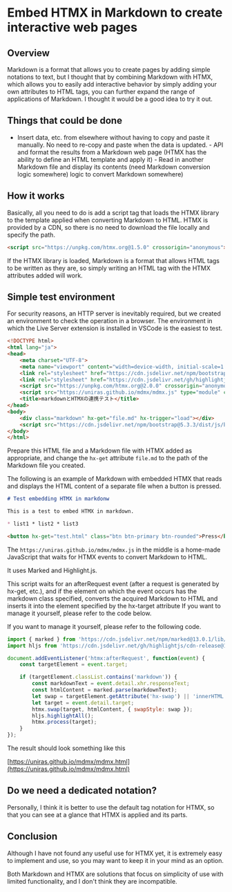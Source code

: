 # Embed HTMX in Markdown to create interactive web pages

## Overview

Markdown is a format that allows you to create pages by adding simple notations to text, but I thought that by combining Markdown with HTMX, which allows you to easily add interactive behavior by simply adding your own attributes to HTML tags, you can further expand the range of applications of Markdown. I thought it would be a good idea to try it out.

## Things that could be done

- Insert data, etc. from elsewhere without having to copy and paste it manually. No need to re-copy and paste when the data is updated. - API and format the results from a Markdown web page (HTMX has the ability to define an HTML template and apply it) - Read in another Markdown file and display its contents (need Markdown conversion logic somewhere) logic to convert Markdown somewhere)

## How it works

Basically, all you need to do is add a script tag that loads the HTMX library to the template applied when converting Markdown to HTML. HTMX is provided by a CDN, so there is no need to download the file locally and specify the path.

```html
<script src="https://unpkg.com/htmx.org@1.5.0" crossorigin="anonymous"></script>
```

If the HTMX library is loaded, Markdown is a format that allows HTML tags to be written as they are, so simply writing an HTML tag with the HTMX attributes added will work.

## Simple test environment

For security reasons, an HTTP server is inevitably required, but we created an environment to check the operation in a browser. The environment in which the Live Server extension is installed in VSCode is the easiest to test.

```html
<!DOCTYPE html>
<html lang="ja">
<head>
    <meta charset="UTF-8">
    <meta name="viewport" content="width=device-width, initial-scale=1.0">
    <link rel="stylesheet" href="https://cdn.jsdelivr.net/npm/bootstrap@5.3.3/dist/css/bootstrap.min.css" crossorigin="anonymous" />
    <link rel="stylesheet" href="https://cdn.jsdelivr.net/gh/highlightjs/cdn-release@11.9.0/build/styles/default.min.css" crossorigin="anonymous">
    <script src="https://unpkg.com/htmx.org@2.0.0" crossorigin="anonymous"></script>
    <script src="https://uniras.github.io/mdmx/mdmx.js" type="module" crossorigin="anonymous"></script>
    <title>markdownとHTMXの連携テスト</title>
</head>
<body>
    <div class="markdown" hx-get="file.md" hx-trigger="load"></div>
    <script src="https://cdn.jsdelivr.net/npm/bootstrap@5.3.3/dist/js/bootstrap.bundle.min.js" crossorigin="anonymous"></script>
</body>
</html>
```

Prepare this HTML file and a Markdown file with HTMX added as appropriate, and change the `hx-get` attribute `file.md` to the path of the Markdown file you created.

The following is an example of Markdown with embedded HTMX that reads and displays the HTML content of a separate file when a button is pressed.

```markdown
# Test embedding HTMX in markdonw

This is a test to embed HTMX in markdown.

* list1 * list2 * list3

<button hx-get="test.html" class="btn btn-primary btn-rounded">Press</button>
```

The `https://uniras.github.io/mdmx/mdmx.js` in the middle is a home-made JavaScript that waits for HTMX events to convert Markdown to HTML.

It uses Marked and Highlight.js.

This script waits for an afterRequest event (after a request is generated by hx-get, etc.), and if the element on which the event occurs has the markdown class specified, converts the acquired Markdown to HTML and inserts it into the element specified by the hx-target attribute If you want to manage it yourself, please refer to the code below.

If you want to manage it yourself, please refer to the following code.

```javascript
import { marked } from 'https://cdn.jsdelivr.net/npm/marked@13.0.1/lib/marked.esm.js';
import hljs from 'https://cdn.jsdelivr.net/gh/highlightjs/cdn-release@11.9.0/build/es/highlight.min.js';

document.addEventListener('htmx:afterRequest', function(event) {
    const targetElement = event.target;

    if (targetElement.classList.contains('markdown')) {
        const markdownText = event.detail.xhr.responseText;
        const htmlContent = marked.parse(markdownText);
        let swap = targetElement.getAttribute('hx-swap') || 'innerHTML';
        let target = event.detail.target;
        htmx.swap(target, htmlContent, { swapStyle: swap });
        hljs.highlightAll();
        htmx.process(target);
    }
});
```

The result should look something like this

[https://uniras.github.io/mdmx/mdmx.html](https://uniras.github.io/mdmx/mdmx.html)

## Do we need a dedicated notation?

Personally, I think it is better to use the default tag notation for HTMX, so that you can see at a glance that HTMX is applied and its parts.

## Conclusion

Although I have not found any useful use for HTMX yet, it is extremely easy to implement and use, so you may want to keep it in your mind as an option.  

Both Markdown and HTMX are solutions that focus on simplicity of use with limited functionality, and I don't think they are incompatible. 
